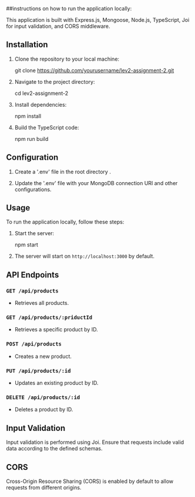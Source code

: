  ##instructions on how to run the application locally:

This application is built with Express.js, Mongoose, Node.js, TypeScript, Joi for input validation, and CORS middleware.

## Installation

1. Clone the repository to your local machine:

    
    git clone https://github.com/yourusername/lev2-assignment-2.git
  
2. Navigate to the project directory:

   
    cd lev2-assignment-2
 

3. Install dependencies:

    
    npm install
     

4. Build the TypeScript code:

    
    npm run build
   

## Configuration

1. Create a '.env' file in the root directory .

2. Update the '.env' file with your MongoDB connection URI and other configurations.

## Usage

To run the application locally, follow these steps:

1. Start the server:

    
    npm start
    

2. The server will start on `http://localhost:3000` by default.

## API Endpoints

### `GET /api/products`

- Retrieves all products.

### `GET /api/products/:priductId`

- Retrieves a specific product by ID.

### `POST /api/products`

- Creates a new product.

### `PUT /api/products/:id`

- Updates an existing product by ID.

### `DELETE /api/products/:id`

- Deletes a product by ID.

## Input Validation

Input validation is performed using Joi. Ensure that requests include valid data according to the defined schemas.

## CORS

Cross-Origin Resource Sharing (CORS) is enabled by default to allow requests from different origins.
